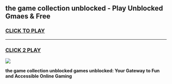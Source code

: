 
## the game collection unblocked - Play Unblocked Gmaes & Free
<h3>
<a href="https://news.freeplayer.one?title=the_game_collection_unblocked&ref=16F">CLICK TO PLAY</a></h3>
<hr>

<h3>
<a href="https://news.freeplayer.one?title=the_game_collection_unblocked&ref=16F">CLICK 2 PLAY</a>
  
</h3>

<a href="https://news.freeplayer.one?title=the_game_collection_unblocked&ref=16F/"><img src="https://clearcache.store/games.png"></a>


**the game collection unblocked games unblocked: Your Gateway to Fun and Accessible Online Gaming**
